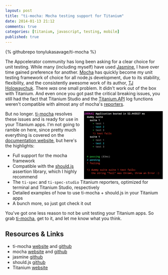 ```yaml
---
layout: post
title: "ti-mocha: Mocha testing support for Titanium"
date: 2014-01-13 21:12
comments: true
categories: [titanium, javascript, testing, mobile]
published: true
---
```


{% githubrepo tonylukasavage/ti-mocha %}

The Appcelerator community has long been asking for a clear choice for unit testing. While many (including myself) have used [Jasmine](https://github.com/pivotal/jasmine), I have over time gained preference for another. [Mocha](http://visionmedia.github.io/mocha/) has quickly become my unit testing framework of choice for all node.js development, due to its stability, flexibility, and the consistently awesome work of its author, [TJ Holowaychuk](https://github.com/visionmedia). There _was_ one small problem. <!-- more -->It didn't work out of the box with Titanium. And even once you got past the critical breaking issues, you still had the fact that Titanium Studio and the [Titanium.API](http://docs.appcelerator.com/titanium/latest/#!/api/Titanium.API) log functions weren't compatible with almost any of mocha's [reporters](http://visionmedia.github.io/mocha/#reporters).

<a class="fancybox.iframe" href="/images/timocha.png" ><img src="/images/timocha.png" style="width:50%; float:right; margin-left:10px;"></a>

But no longer. [ti-mocha](https://github.com/tonylukasavage/ti-mocha) resolves these issues and is ready for use in your Titanium apps. I'm not going to ramble on here, since pretty much everything is covered on the [documentation website](http://tonylukasavage.com/ti-mocha/), but here's the highlights:

* Full support for the mocha framework
* Compatible with the [should.js](https://github.com/visionmedia/should.js/) assertion library, which I highly recommend
* The `ti-spec` and `ti-spec-studio` Titanium reporters, optimized for terminal and Titanium Studio, respectively
* Detailed examples of how to use ti-mocha + should.js in your Titanium apps
* A bunch more, so just got check it out

You've got one less reason to not be unit testing your Titanium apps. So grab [ti-mocha](http://tonylukasavage.com/ti-mocha/), get to it, and let me know what you think.



## Resources & Links

* ti-mocha [website](http://tonylukasavage.com/ti-mocha/) and [github](https://github.com/tonylukasavage/ti-mocha)
* mocha [website](http://visionmedia.github.io/mocha/) and [github](https://github.com/visionmedia/mocha)
* jasmine [github](https://github.com/pivotal/jasmine)
* should.js [github](https://github.com/visionmedia/should.js/)
* Titanium [website](http://www.appcelerator.com/titanium/)
